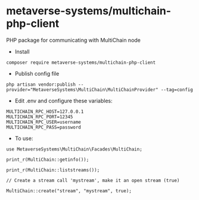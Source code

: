 # metaverse-systems/multichain-php-client

PHP package for communicating with MultiChain node

* Install

```
composer require metaverse-systems/multichain-php-client
```

* Publish config file

```
php artisan vendor:publish --provider="MetaverseSystems\MultiChain\MultiChainProvider" --tag=config
```

* Edit .env and configure these variables:

```
MULTICHAIN_RPC_HOST=127.0.0.1
MULTICHAIN_RPC_PORT=12345
MULTICHAIN_RPC_USER=username
MULTICHAIN_RPC_PASS=password
```

* To use:

```
use MetaverseSystems\MultiChain\Facades\MultiChain;

print_r(MultiChain::getinfo());

print_r(MultiChain::liststreams());

// Create a stream call 'mystream', make it an open stream (true)

MultiChain::create("stream", "mystream", true);

```
